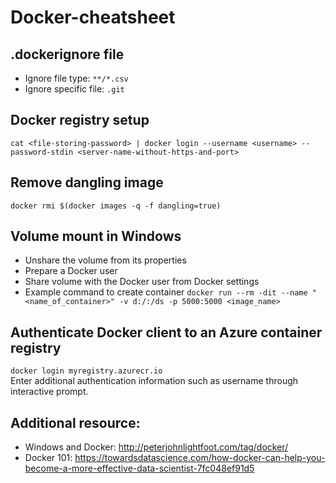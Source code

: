 # Docker-cheatsheet

## .dockerignore file
* Ignore file type: `**/*.csv`
* Ignore specific file: `.git`

## Docker registry setup
`cat <file-storing-password> | docker login --username <username> --password-stdin <server-name-without-https-and-port>`

## Remove dangling image
`docker rmi $(docker images -q -f dangling=true)`

## Volume mount in Windows
* Unshare the volume from its properties
* Prepare a Docker user
* Share volume with the Docker user from Docker settings
* Example command to create container
`docker run --rm -dit --name "<name_of_container>" -v d:/:/ds -p 5000:5000 <image_name>`

## Authenticate Docker client to an Azure container registry
`docker login myregistry.azurecr.io`  
Enter additional authentication information such as username through interactive prompt.


## Additional resource:
* Windows and Docker: http://peterjohnlightfoot.com/tag/docker/
* Docker 101: https://towardsdatascience.com/how-docker-can-help-you-become-a-more-effective-data-scientist-7fc048ef91d5
